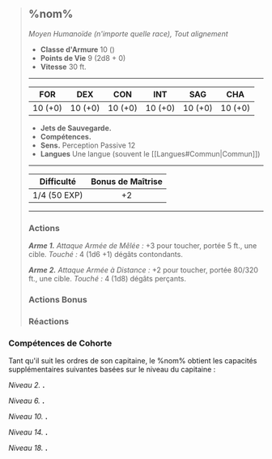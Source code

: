 >## %nom%
>*Moyen Humanoïde (n'importe quelle race), Tout alignement*
>
>- **Classe d'Armure** 10 ()
>- **Points de Vie** 9 (2d8 + 0)
>- **Vitesse** 30 ft.
>___
>|FOR|DEX|CON|INT|SAG|CHA|
>|:---:|:---:|:---:|:---:|:---:|:---:|
>|10 (+0)|10 (+0)|10 (+0)|10 (+0)|10 (+0)|10 (+0)|
> 
> - __Jets de Sauvegarde.__ 
> - __Compétences.__ 
> - __Sens.__ Perception Passive 12
> - __Langues__ Une langue (souvent le [[Langues#Commun|Commun]])
>___
> | Difficulté | Bonus de Maîtrise |
> |:-:|:-:|
> | 1/4 (50 EXP) | +2 |
>___
>
>### Actions
>***Arme 1.*** *Attaque Armée de Mêlée :* +3 pour toucher, portée 5 ft., une cible. *Touché :* 4 (1d6 +1) dégâts contondants.
>
>***Arme 2.*** *Attaque Armée à Distance :* +2 pour toucher, portée 80/320 ft., une cible. *Touché :* 4 (1d8) dégâts perçants.
>
> ### Actions Bonus
> ### Réactions

### Compétences de Cohorte

Tant qu'il suit les ordres de son capitaine, le %nom% obtient les capacités supplémentaires suivantes basées sur le niveau du capitaine :

_Niveau 2._ __.__ 

_Niveau 6._ __.__ 

_Niveau 10._ __.__

_Niveau 14._ __.__

_Niveau 18._ __.__